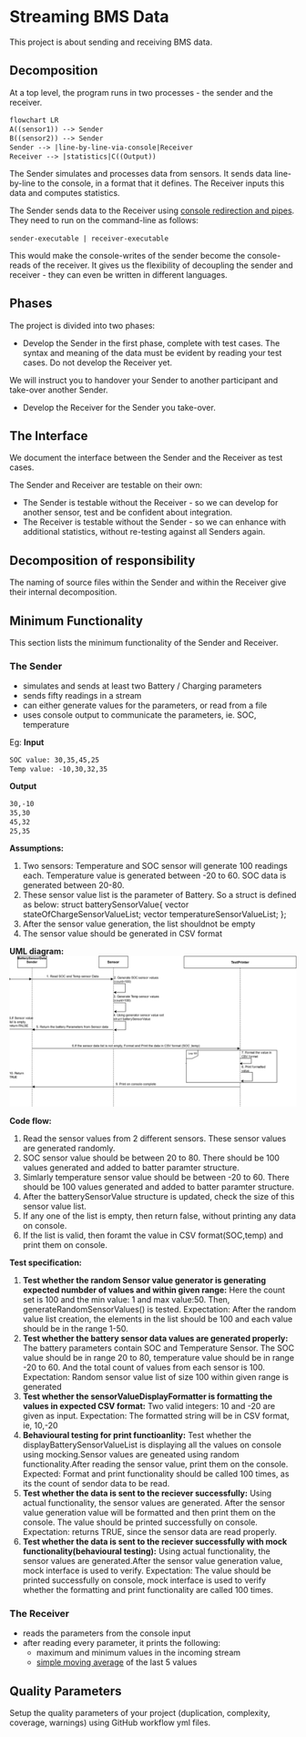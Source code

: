 # Streaming BMS Data

This project is about sending and receiving BMS data.

## Decomposition

At a top level, the program runs in two processes - the sender and the receiver.

```mermaid
flowchart LR
A((sensor1)) --> Sender
B((sensor2)) --> Sender
Sender --> |line-by-line-via-console|Receiver
Receiver --> |statistics|C((Output))
```

The Sender simulates and processes data from sensors. It sends data line-by-line to the console, in a format that it defines.
The Receiver inputs this data and computes statistics.

The Sender sends data to the Receiver using [console redirection and pipes](https://ss64.com/nt/syntax-redirection.html).
They need to run on the command-line as follows:

`sender-executable | receiver-executable`

This would make the console-writes of the sender
become the console-reads of the receiver.
It gives us the flexibility of decoupling the sender and receiver -
they can even be written in different languages.

## Phases

The project is divided into two phases:

- Develop the Sender in the first phase, complete with test cases. The syntax and meaning of the data must be evident by reading your test cases.
Do not develop the Receiver yet.

We will instruct you to handover your Sender to another participant and take-over another Sender.

- Develop the Receiver for the Sender you take-over.

## The Interface

We document the interface between the Sender and the Receiver as test cases.

The Sender and Receiver are testable on their own:

- The Sender is testable without the Receiver - so we can develop
for another sensor, test and be confident about integration.
- The Receiver is testable without the Sender - so we can enhance with additional statistics,
without re-testing against all Senders again.

## Decomposition of responsibility

The naming of source files within the Sender and within the Receiver
give their internal decomposition.

## Minimum Functionality

This section lists the minimum functionality of the Sender and Receiver.

### The Sender

- simulates and sends at least two Battery / Charging parameters
- sends fifty readings in a stream
- can either generate values for the parameters, or read from a file
- uses console output to communicate the parameters, ie. SOC, temperature

Eg: **Input**

    SOC value: 30,35,45,25
    Temp value: -10,30,32,35
 **Output**
 
    30,-10
    35,30
    45,32
    25,35

**Assumptions:**
1. Two sensors: Temperature and SOC sensor will generate 100 readings each. Temperature value is generated between -20 to 60. SOC data is generated between 20-80.
2. These sensor value list is the parameter of Battery. So a struct is defined as below:
    struct batterySensorValue{
    vector<unsigned int> stateOfChargeSensorValueList;
    vector<signed int> temperatureSensorValueList;
    };
 3. After the sensor value generation, the list shouldnot be empty
 4. The sensor value should be generated in CSV format
    
**UML diagram:**
![UMLdiagram](uml_diagram.png)
    
**Code flow:**
1. Read the sensor values from 2 different sensors. These sensor values are generated randomly.
2. SOC sensor value should be between 20 to 80. There should be 100 values generated and added to batter paramter structure.
3. Simlarly temperature sensor value should be between -20 to 60. There should be 100 values generated and added to batter paramter structure.
4. After the batterySensorValue structure is updated, check the size of this sensor value list.
5. If any one of the list is empty, then return false, without printing any data on console.
6. If the list is valid, then foramt the value in CSV format(SOC,temp) and print them on console.
    
 **Test specification:**
  1. **Test whether the random Sensor value generator is generating expected numbder of values and within given range:**
     Here the count set is 100 and the min value: 1 and max value:50. Then, generateRandomSensorValues() is tested.
     Expectation: After the random value list creation, the elements in the list should be 100 and each value should be in the range 1-50.
  2. **Test whether the battery sensor data values are generated properly:** 
     The battery parameters contain SOC and Temperature Sensor. The SOC value should be in range 20 to 80, temperature value should be in range -20 to 60. And the total count of values from each sensor is 100.
     Expectation: Random sensor value list of size 100 within given range is generated
  3. **Test whether the sensorValueDisplayFormatter is formatting the values in expected CSV format:** 
     Two valid integers: 10 and -20 are given as input.
     Expectation: The formatted string will be in CSV format, ie, 10,-20
  4. **Behavioural testing for print functioanlity:**
     Test whether the displayBatterySensorValueList is displaying all the values on console using mocking.Sensor values are geneated using random functionality.After reading the sensor value, print them on the console.
     Expected: Format and print functionality should be called 100 times, as its the count of sendor data to be read.
  5. **Test whether the data is sent to the reciever successfully:**
     Using actual functionality, the sensor values are generated. After the sensor value generation value will be formatted and then print them on the console. The value should be printed successfully on console.
     Expectation: returns TRUE, since the sensor data are read properly.
  6. **Test whether the data is sent to the reciever successfully with mock functionality(behavioural testing):**
     Using actual functionality, the sensor values are generated.After the sensor value generation value, mock interface is used to verify.
    Expectation: The value should be printed successfully on console, mock interface is used to verify whether the formatting and print functionality are called 100 times.
    
### The Receiver

- reads the parameters from the console input
- after reading every parameter, it prints the following:
    - maximum and minimum values in the incoming stream
    - [simple moving average](https://www.investopedia.com/terms/s/sma.asp) of the last 5 values

## Quality Parameters

Setup the quality parameters of your project (duplication, complexity, coverage, warnings) using GitHub workflow yml files.
